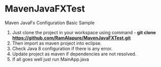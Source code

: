 # MavenJavaFXTest
Maven JavaFx Configuration Basic Sample

1. Just clone the project in your workspace using command - **git clone https://github.com/RamAlapure/MavenJavaFXTest.git**
2. Then import as maven project into eclipse.
3. Check Java 8 configuration if there is any error.
4. Update project as maven if dependencies are not resolved.
5. If all goes well just run MainApp.java 
